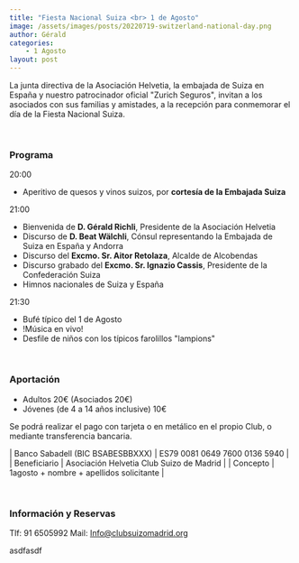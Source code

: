 ```yaml
---
title: "Fiesta Nacional Suiza <br> 1 de Agosto"
image: /assets/images/posts/20220719-switzerland-national-day.png
author: Gérald
categories:
    - 1 Agosto
layout: post
---
```

  
    
La junta directiva de la Asociación Helvetia, la embajada de Suiza en España y nuestro patrocinador oficial "Zurich Seguros", invitan a los asociados con sus familias y amistades, a la recepción para conmemorar el día de la Fiesta Nacional Suiza.
  
     
<br>                

### Programa
                
20:00
* Aperitivo de quesos y vinos suizos, por **cortesía de la Embajada Suiza**<br>  

21:00
* Bienvenida de **D. Gérald Richli**, Presidente de la Asociación Helvetia
* Discurso de **D. Beat Wälchli**, Cónsul representando la Embajada de Suiza en España y Andorra
* Discurso del **Excmo. Sr. Aitor Retolaza**, Alcalde de Alcobendas
* Discurso grabado del **Excmo. Sr. Ignazio Cassis**, Presidente de la Confederación Suiza
* Himnos nacionales de Suiza y España  
  
21:30
* Bufé típico del 1 de Agosto
* !Música en vivo!
* Desfile de niños con los típicos farolillos "lampions"

<br>

### Aportación  
  
* Adultos 20€ (Asociados 20€)
* Jóvenes (de 4 a 14 años inclusive) 10€

Se podrá realizar el pago con tarjeta o en metálico en el propio Club, o mediante transferencia bancaria.

     
   | Banco Sabadell (BIC BSABESBBXXX) | ES79 0081 0649 7600 0136 5940 |
   | Beneficiario | Asociación Helvetia Club Suizo de Madrid |
   | Concepto | 1agosto + nombre + apellidos solicitante |


<br>

### Información y Reservas  

Tlf:  91 6505992
Mail:  Info@clubsuizomadrid.org

asdfasdf
<!-- 
<iframe src="https://docs.google.com/forms/d/e/1FAIpQLSeYYHwgjDfUW0ONLweNYnNz_VbBy344QPKSZBBg_WxDmQVraw/viewform?embedded=true" width="640" height="1385" frameborder="0" marginheight="0" marginwidth="0">Cargando…</iframe>
  
-->
  